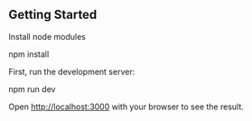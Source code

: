 ## Getting Started
Install node modules

npm install

First, run the development server:

npm run dev

Open [http://localhost:3000](http://localhost:3000) with your browser to see the result.

